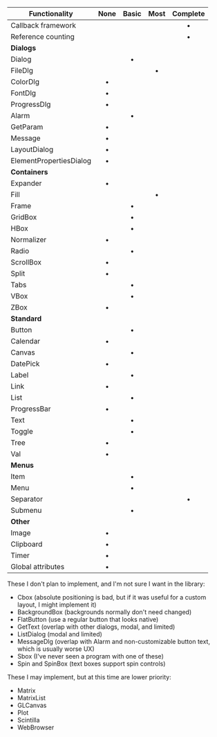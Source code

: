 
| Functionality           | None  | Basic | Most  | Complete  |
| -------------           | :--:  | :---: | :--:  | :------:  |
| Callback framework      |       |       |       |     •     |
| Reference counting      |       |       |       |     •     |
| **Dialogs**             |
| Dialog                  |       |   •   |       |           |
| FileDlg                 |       |       |   •   |           |
| ColorDlg                |   •   |       |       |           |
| FontDlg                 |   •   |       |       |           |
| ProgressDlg             |   •   |       |       |           |
| Alarm                   |       |   •   |       |           |
| GetParam                |   •   |       |       |           |
| Message                 |   •   |       |       |           |
| LayoutDialog            |   •   |       |       |           |
| ElementPropertiesDialog |   •   |       |       |           |
| **Containers**          |
| Expander                |   •   |       |       |           |
| Fill                    |       |       |   •   |           |
| Frame                   |       |   •   |       |           |
| GridBox                 |       |   •   |       |           |
| HBox                    |       |   •   |       |           |
| Normalizer              |   •   |       |       |           |
| Radio                   |       |   •   |       |           |
| ScrollBox               |   •   |       |       |           |
| Split                   |   •   |       |       |           |
| Tabs                    |       |   •   |       |           |
| VBox                    |       |   •   |       |           |
| ZBox                    |   •   |       |       |           |
| **Standard**            |
| Button                  |       |   •   |       |           |
| Calendar                |   •   |       |       |           |
| Canvas                  |       |   •   |       |           |
| DatePick                |   •   |       |       |           |
| Label                   |       |   •   |       |           |
| Link                    |   •   |       |       |           |
| List                    |       |   •   |       |           |
| ProgressBar             |   •   |       |       |           |
| Text                    |       |   •   |       |           |
| Toggle                  |       |   •   |       |           |
| Tree                    |   •   |       |       |           |
| Val                     |   •   |       |       |           |
| **Menus**               |
| Item                    |       |   •   |       |           |
| Menu                    |       |   •   |       |           |
| Separator               |       |       |       |     •     |
| Submenu                 |       |   •   |       |           |
| **Other**               |
| Image                   |   •   |       |       |           |
| Clipboard               |   •   |       |       |           |
| Timer                   |   •   |       |       |           |
| Global attributes       |   •   |       |       |           |

These I don't plan to implement, and I'm not sure I want in the library:

- Cbox (absolute positioning is bad, but if it was useful for a custom layout, I might implement it)
- BackgroundBox (backgrounds normally don't need changed)
- FlatButton (use a regular button that looks native)
- GetText (overlap with other dialogs, modal, and limited)
- ListDialog (modal and limited)
- MessageDlg (overlap with Alarm and non-customizable button text, which is usually worse UX)
- Sbox (I've never seen a program with one of these)
- Spin and SpinBox (text boxes support spin controls)

These I may implement, but at this time are lower priority:

- Matrix
- MatrixList
- GLCanvas
- Plot
- Scintilla
- WebBrowser
